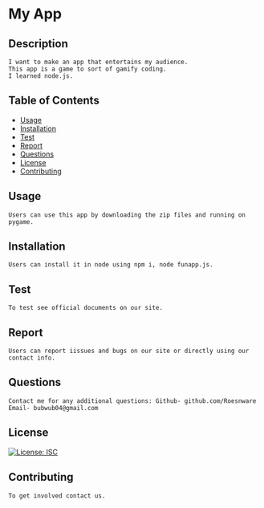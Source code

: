 # My App
## Description
    
    I want to make an app that entertains my audience.
    This app is a game to sort of gamify coding.
    I learned node.js.

## Table of Contents

- [Usage](#usage)
- [Installation](#installation)
- [Test](#test)
- [Report](#report)
- [Questions](#questions)
- [License](#license)
- [Contributing](#contributing)

## Usage
    
    Users can use this app by downloading the zip files and running on pygame.

## Installation
    
    Users can install it in node using npm i, node funapp.js.

## Test 

    To test see official documents on our site.

## Report

    Users can report iissues and bugs on our site or directly using our contact info.

## Questions

    Contact me for any additional questions: Github- github.com/Roesnware Email- bubwub04@gmail.com
    
## License

[![License: ISC](https://img.shields.io/badge/License-ISC-blue.svg)](https://opensource.org/licenses/ISC)
    
## Contributing
    
    To get involved contact us.

